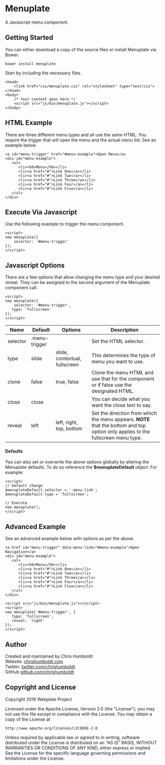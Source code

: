 # Menuplate
A Javascript menu component.

## Getting Started
You can either download a copy of the source files or install Menuplate via Bower.

```
bower install menuplate
```

Start by including the necessary files.

```
<head>
	<link href="css/menuplate.css" rel="stylesheet" type="text/css">
</head>
<body>
	/* Your content goes here */
	<script src="js/min/menuplate.js"></script>
</body>
```

## HTML Example
There are three different menu types and all use the same HTML. You require the trigger that will open the menu and the actual menu list. See an example below.

```
<a id="menu-trigger" href="#menu-example">Open Menu</a>
<div id="menu-example">
   <ul>
      <li><h6>Menu</h6></li>
      <li><a href="#">Link One</a></li>
      <li><a href="#">Link Two</a></li>
      <li><a href="#">Link Three</a></li>
      <li><a href="#">Link Four</a></li>
      <li><a href="#">Link Five</a></li>
   </ul>
</div>
```

## Execute Via Javascript
Use the following example to trigger the menu component.

```
<script>
new menuplate({
	selector: '#menu-trigger'
});
</script>
```

## Javascript Options
There are a few options that allow changing the menu type and your desired reveal. They can be assigned to the second argument of the Menuplate component call.

```
<script>
new menuplate({
	selector: '#menu-trigger',
   type: 'fullscreen'
});
</script>
```

| Name | Default | Options | Description |
| ---- | ---- | ---- | ---- |
| selector | .menu-trigger | | Set the HTML selector. |
| type | slide | slide, contextual, fullscreen | This determines the type of menu you want to use. |
| clone | false | true, false | Clone the menu HTML and use that for the component or if false use the designated HTML. |
| close | close | | You can decide what you want the close text to say. |
| reveal | left | left, right, top, bottom | Set the direction from which the menu appears. **NOTE** that the bottom and top option only applies to the fullscreen menu type. |

#### Defaults
You can also set or overwrite the above options globally by altering the Menuplate defaults. To do so reference the **$menuplateDefault** object. For example:

```
<script>
// Default change
$menuplateDefault.selector = '.menu-link';
$menuplateDefault.type = 'fullscreen';

// Execute
new menuplate();
</script>
```

## Advanced Example
See an advanced example below with options as per the above.

```
<a href id="menu-trigger" data-menu-link="#menu-example">Open Navigation</a>
<div id="menu-example">
   <ul>
      <li><h6>Menu</h6></li>
      <li><a href="#">Link One</a></li>
      <li><a href="#">Link Two</a></li>
      <li><a href="#">Link Three</a></li>
      <li><a href="#">Link Four</a></li>
      <li><a href="#">Link Five</a></li>
   </ul>
</div>

<script src="js/min/menuplate.js"></script>
<script>
new menuplate('#menu-trigger', {
   type: 'fullscreen',
   reveal: 'right'
});
</script>
```

## Author
Created and maintained by Chris Humboldt<br>
Website: <a href="http://chrishumboldt.com/">chrishumboldt.com</a><br>
Twitter: <a href="https://twitter.com/chrishumboldt">twitter.com/chrishumboldt</a><br>
GitHub <a href="https://github.com/chrishumboldt">github.com/chrishumboldt</a><br>

## Copyright and License
Copyright 2016 Webplate Project

Licensed under the Apache License, Version 2.0 (the "License");
you may not use this file except in compliance with the License.
You may obtain a copy of the License at

    http://www.apache.org/licenses/LICENSE-2.0

Unless required by applicable law or agreed to in writing, software
distributed under the License is distributed on an "AS IS" BASIS,
WITHOUT WARRANTIES OR CONDITIONS OF ANY KIND, either express or implied.
See the License for the specific language governing permissions and
limitations under the License.
